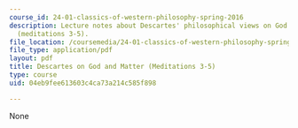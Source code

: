 ```yaml
---
course_id: 24-01-classics-of-western-philosophy-spring-2016
description: Lecture notes about Descartes' philosophical views on God and matter
  (meditations 3-5).
file_location: /coursemedia/24-01-classics-of-western-philosophy-spring-2016/04eb9fee613603c4ca73a214c585f898_MIT24_01S16_SES12.pdf
file_type: application/pdf
layout: pdf
title: Descartes on God and Matter (Meditations 3-5)
type: course
uid: 04eb9fee613603c4ca73a214c585f898

---
```

None
